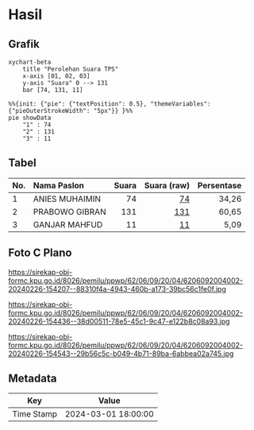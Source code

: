 # Hasil

## Grafik

```mermaid
xychart-beta
    title "Perolehan Suara TPS"
    x-axis [01, 02, 03]
    y-axis "Suara" 0 --> 131
    bar [74, 131, 11]
```

```mermaid
%%{init: {"pie": {"textPosition": 0.5}, "themeVariables": {"pieOuterStrokeWidth": "5px"}} }%%
pie showData
    "1" : 74
    "2" : 131
    "3" : 11
```

## Tabel

| No. | Nama Paslon    | Suara | Suara (raw) | Persentase |
|:--- |:-------------- | -----:| -----------:| ----------:|
| 1   | ANIES MUHAIMIN | 74    | [74][p-1]   | 34,26      |
| 2   | PRABOWO GIBRAN | 131   | [131][p-2]  | 60,65      |
| 3   | GANJAR MAHFUD  | 11    | [11][p-3]   | 5,09       |


[p-1]: https://github.com/gigit-pemilu/pemilu-2024-62-kalimantan-tengah/blob/main/pilpres/hitung-suara/sub/62-kalimantan-tengah/sub/06-katingan/sub/09-mendawai/sub/2004-tewang-kampung/sub/002-tps/sub/paslon-1.txt
[p-2]: https://github.com/gigit-pemilu/pemilu-2024-62-kalimantan-tengah/blob/main/pilpres/hitung-suara/sub/62-kalimantan-tengah/sub/06-katingan/sub/09-mendawai/sub/2004-tewang-kampung/sub/002-tps/sub/paslon-2.txt
[p-3]: https://github.com/gigit-pemilu/pemilu-2024-62-kalimantan-tengah/blob/main/pilpres/hitung-suara/sub/62-kalimantan-tengah/sub/06-katingan/sub/09-mendawai/sub/2004-tewang-kampung/sub/002-tps/sub/paslon-3.txt

## Foto C Plano

https://sirekap-obj-formc.kpu.go.id/8026/pemilu/ppwp/62/06/09/20/04/6206092004002-20240226-154207--88310f4a-4943-460b-a173-39bc56c1fe0f.jpg

https://sirekap-obj-formc.kpu.go.id/8026/pemilu/ppwp/62/06/09/20/04/6206092004002-20240226-154436--38d00511-78e5-45c1-9c47-e122b8c08a93.jpg

https://sirekap-obj-formc.kpu.go.id/8026/pemilu/ppwp/62/06/09/20/04/6206092004002-20240226-154543--29b56c5c-b049-4b71-89ba-6abbea02a745.jpg


## Metadata

| Key        | Value               |
| ---------- | ------------------- |
| Time Stamp | 2024-03-01 18:00:00 |



